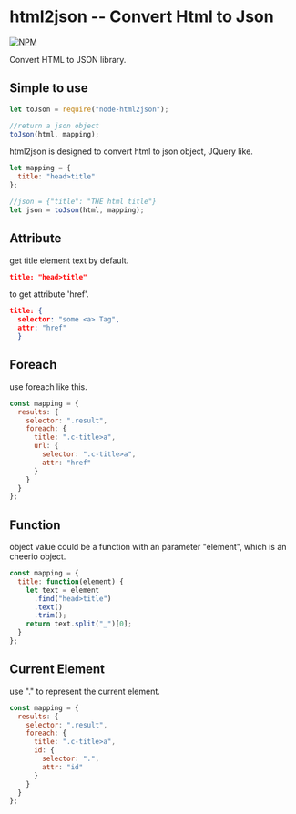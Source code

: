 # html2json -- Convert Html to Json

[![NPM](https://nodei.co/npm/node-html2json.png)](https://www.npmjs.com/package/node-html2json)

Convert HTML to JSON library.

## Simple to use

```javascript
let toJson = require("node-html2json");

//return a json object
toJson(html, mapping);
```

html2json is designed to convert html to json object, JQuery like.

```javascript
let mapping = {
  title: "head>title"
};

//json = {"title": "THE html title"}
let json = toJson(html, mapping);
```

## Attribute

get title element text by default.

```json
title: "head>title"
```

to get attribute 'href'.

```json
title: {
  selector: "some <a> Tag",
  attr: "href"
  }
```

## Foreach

use foreach like this.

```javascript
const mapping = {
  results: {
    selector: ".result",
    foreach: {
      title: ".c-title>a",
      url: {
        selector: ".c-title>a",
        attr: "href"
      }
    }
  }
};
```

## Function

object value could be a function with an parameter "element", which is an cheerio object.

```javascript
const mapping = {
  title: function(element) {
    let text = element
      .find("head>title")
      .text()
      .trim();
    return text.split("_")[0];
  }
};
```

## Current Element

use "." to represent the current element.

```javascript
const mapping = {
  results: {
    selector: ".result",
    foreach: {
      title: ".c-title>a",
      id: {
        selector: ".",
        attr: "id"
      }
    }
  }
};
```
